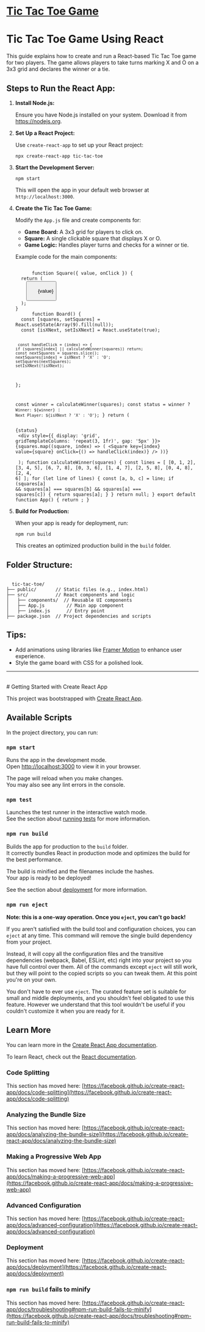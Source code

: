 <h1>
  <a href="https://tic-tac-toe-game-azure-five.vercel.app/">Tic Tac Toe Game</a>
</h1>
<h1>Tic Tac Toe Game Using React</h1>
<p>This guide explains how to create and run a React-based Tic Tac Toe game for two players. The game allows players to take turns marking X and O on a 3x3 grid and declares the winner or a tie.</p>
<h2>Steps to Run the React App:</h2>
<ol>
  <li>
    <b>Install Node.js:</b>
    <p>Ensure you have Node.js installed on your system. Download it from <a href="https://nodejs.org" target="_blank">https://nodejs.org</a>.</p>
  </li>
  <li>
    <b>Set Up a React Project:</b>
    <p>Use <code>create-react-app</code> to set up your React project:</p>
    <pre><code>npx create-react-app tic-tac-toe</code></pre>
  </li>
  <li>
    <b>Start the Development Server:</b>
    <pre><code>npm start</code></pre>
    <p>This will open the app in your default web browser at <code>http://localhost:3000</code>.</p>
  </li>
  <li>
    <b>Create the Tic Tac Toe Game:</b>
    <p>Modify the <code>App.js</code> file and create components for:</p>
    <ul>
      <li><b>Game Board:</b> A 3x3 grid for players to click on.</li>
      <li><b>Square:</b> A single clickable square that displays X or O.</li>
      <li><b>Game Logic:</b> Handles player turns and checks for a winner or tie.</li>
    </ul>
    <p>Example code for the main components:</p>
    <pre><code>
      function Square({ value, onClick }) {
  return (
    <button onClick={onClick}>
      {value}
    </button>
  );
}
      function Board() {
  const [squares, setSquares] = React.useState(Array(9).fill(null));
  const [isXNext, setIsXNext] = React.useState(true);

     const handleClick = (index) => {
    if (squares[index] || calculateWinner(squares)) return;
    const nextSquares = squares.slice();
    nextSquares[index] = isXNext ? 'X' : 'O';
    setSquares(nextSquares);
    setIsXNext(!isXNext);
  };

  const winner = calculateWinner(squares);
  const status = winner ? `Winner: ${winner}` : `Next Player: ${isXNext ? 'X' : 'O'}`;
}
return (
    <div>
      <div>{status}</div>
      <div style={{ display: 'grid', gridTemplateColumns: 'repeat(3, 1fr)', gap: '5px' }}>
        {squares.map((square, index) => (
          <Square key={index} value={square} onClick={() => handleClick(index)} />
        ))}
      </div>
    </div>
  );
  function calculateWinner(squares) {
  const lines = [
    [0, 1, 2], [3, 4, 5], [6, 7, 8],
    [0, 3, 6], [1, 4, 7], [2, 5, 8],
    [0, 4, 8], [2, 4, 6]
  ];
  for (let line of lines) {
    const [a, b, c] = line;
    if (squares[a] && squares[a] === squares[b] && squares[a] === squares[c]) {
      return squares[a];
    }
  }
  return null;
}
export default function App() {
  return <Board />;
}
    </code></pre>
  </li>
  <li>
    <b>Build for Production:</b>
    <p>When your app is ready for deployment, run:</p>
    <pre><code>npm run build</code></pre>
    <p>This creates an optimized production build in the <code>build</code> folder.</p>
  </li>
</ol>
<h2>Folder Structure:</h2>
<pre><code>
  tic-tac-toe/
├── public/       // Static files (e.g., index.html)
├── src/          // React components and logic
│   ├── components/  // Reusable UI components
│   ├── App.js        // Main app component
│   ├── index.js      // Entry point
├── package.json  // Project dependencies and scripts
</code></pre>
<h2>Tips:</h2>
<ul>
  <li>Add animations using libraries like <a href="https://www.framer.com/motion/" target="_blank">Framer Motion</a> to enhance user experience.</li>
  <li>Style the game board with CSS for a polished look.</li>
</ul>
<hr>
<br>
# Getting Started with Create React App


This project was bootstrapped with [Create React App](https://github.com/facebook/create-react-app).

## Available Scripts

In the project directory, you can run:

### `npm start`

Runs the app in the development mode.\
Open [http://localhost:3000](http://localhost:3000) to view it in your browser.

The page will reload when you make changes.\
You may also see any lint errors in the console.

### `npm test`

Launches the test runner in the interactive watch mode.\
See the section about [running tests](https://facebook.github.io/create-react-app/docs/running-tests) for more information.

### `npm run build`

Builds the app for production to the `build` folder.\
It correctly bundles React in production mode and optimizes the build for the best performance.

The build is minified and the filenames include the hashes.\
Your app is ready to be deployed!

See the section about [deployment](https://facebook.github.io/create-react-app/docs/deployment) for more information.

### `npm run eject`

**Note: this is a one-way operation. Once you `eject`, you can't go back!**

If you aren't satisfied with the build tool and configuration choices, you can `eject` at any time. This command will remove the single build dependency from your project.

Instead, it will copy all the configuration files and the transitive dependencies (webpack, Babel, ESLint, etc) right into your project so you have full control over them. All of the commands except `eject` will still work, but they will point to the copied scripts so you can tweak them. At this point you're on your own.

You don't have to ever use `eject`. The curated feature set is suitable for small and middle deployments, and you shouldn't feel obligated to use this feature. However we understand that this tool wouldn't be useful if you couldn't customize it when you are ready for it.

## Learn More

You can learn more in the [Create React App documentation](https://facebook.github.io/create-react-app/docs/getting-started).

To learn React, check out the [React documentation](https://reactjs.org/).

### Code Splitting

This section has moved here: [https://facebook.github.io/create-react-app/docs/code-splitting](https://facebook.github.io/create-react-app/docs/code-splitting)

### Analyzing the Bundle Size

This section has moved here: [https://facebook.github.io/create-react-app/docs/analyzing-the-bundle-size](https://facebook.github.io/create-react-app/docs/analyzing-the-bundle-size)

### Making a Progressive Web App

This section has moved here: [https://facebook.github.io/create-react-app/docs/making-a-progressive-web-app](https://facebook.github.io/create-react-app/docs/making-a-progressive-web-app)

### Advanced Configuration

This section has moved here: [https://facebook.github.io/create-react-app/docs/advanced-configuration](https://facebook.github.io/create-react-app/docs/advanced-configuration)

### Deployment

This section has moved here: [https://facebook.github.io/create-react-app/docs/deployment](https://facebook.github.io/create-react-app/docs/deployment)

### `npm run build` fails to minify

This section has moved here: [https://facebook.github.io/create-react-app/docs/troubleshooting#npm-run-build-fails-to-minify](https://facebook.github.io/create-react-app/docs/troubleshooting#npm-run-build-fails-to-minify)

